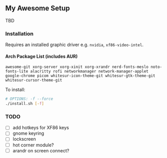## My Awesome Setup
TBD

### Installation
Requires an installed graphic driver e.g. `nvidia`, `xf86-video-intel`.
#### Arch Package List (includes AUR)
```awesome-git xorg-server xorg-xinit xorg-xrandr nerd-fonts-meslo noto-fonts-lite alacritty rofi networkmanager network-manager-applet google-chrome picom whitesur-icon-theme-git whitesur-gtk-theme-git whitesur-cursor-theme-git ```

To install:
```BASH
# OPTIONS: -f --force
./install.sh [-f]
```

### TODO
- [ ] add hotkeys for XF86 keys
- [ ] gnome keyring
- [ ] lockscreen
- [ ] hot corner module?
- [ ] arandr on screen connect?
